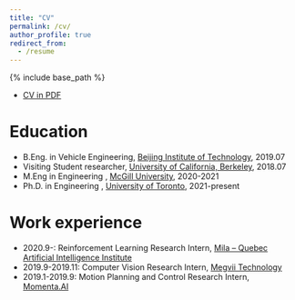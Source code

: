```yaml
---
title: "CV"
permalink: /cv/
author_profile: true
redirect_from:
  - /resume
---
```


{% include base_path %}

* [CV in PDF](https://github.com/SHITIANYU-hue/SHITIANYU-hue.github.io/blob/master/files/Tianyu_Shi_s_Resume.pdf)

Education
======
* B.Eng. in Vehicle Engineering, [Beijing Institute of Technology](http://me-english.bit.edu.cn/index.htm), 2019.07
* Visiting Student researcher, [University of California, Berkeley](https://path.berkeley.edu/home), 2018.07
* M.Eng in Engineering , [McGill University](https://www.mcgill.ca), 2020-2021
* Ph.D. in Engineering , [University of Toronto](https://www.utoronto.ca/), 2021-present

Work experience
======
* 2020.9-: Reinforcement Learning Research Intern, [Mila – Quebec Artificial Intelligence Institute](https://mila.quebec/en/mila/)
* 2019.9-2019.11: Computer Vision Research Intern, [Megvii Technology](https://megvii.com/en)
* 2019.1-2019.9: Motion Planning and Control Research Intern, [Momenta.AI](https://www.momenta.cn/en/)
